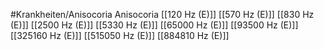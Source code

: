 #Krankheiten/Anisocoria
Anisocoria
[[120 Hz (E)]]
[[570 Hz (E)]]
[[830 Hz (E)]]
[[2500 Hz (E)]]
[[5330 Hz (E)]]
[[65000 Hz (E)]]
[[93500 Hz (E)]]
[[325160 Hz (E)]]
[[515050 Hz (E)]]
[[884810 Hz (E)]]